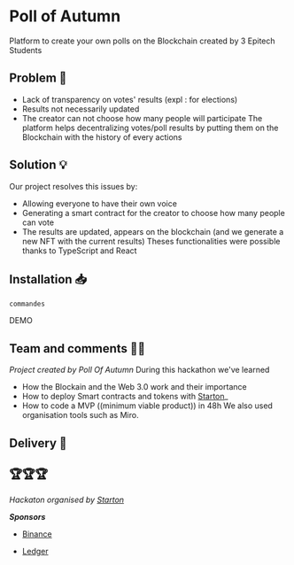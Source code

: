 # Poll of Autumn

Platform to create your own polls on the Blockchain created by 3 Epitech Students


## Problem 🤔
- Lack of transparency on votes' results (expl : for elections) 
- Results not necessarily updated
- The creator can not choose how many people will participate
The platform helps decentralizing votes/poll results by putting them on the Blockchain with the history of every actions 

## Solution 💡
Our project resolves this issues by: 
- Allowing everyone to have their own voice
- Generating a smart contract for the creator to choose how many people can vote
- The results are updated, appears on the blockchain (and we generate a new NFT with the current results) 
Theses functionalities were possible thanks to TypeScript and React

## Installation 📥
 ``commandes``

DEMO

## Team and comments 👨‍🎓
_Project created by Poll Of Autumn_
During this hackathon we've learned 
- How the Blockain and the Web 3.0 work and their importance
- How to deploy Smart contracts and tokens with [Starton](https://www.starton.io/)_
- How to code a MVP ((minimum viable product)) in 48h
We also used organisation tools such as Miro.

## Delivery 📕


## 🏆🏆🏆
_Hackaton organised by [Starton](https://www.starton.io/)_

**_Sponsors_**
- [Binance](https://www.binance.com/fr) 

- [Ledger](https://www.ledger.com/) 

